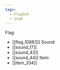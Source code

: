 ```yaml
---
tags:
  - FlagSet
  - Item
---
```

Flag:
- [[flag_10883]]
Sound:
- [[sound_17]]
- [[sound_43]]
- [[sound_44]]
Item:
- [[item_334]]
